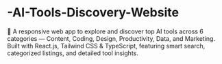 # -AI-Tools-Discovery-Website
🚀 A responsive web app to explore and discover top AI tools across 6 categories — Content, Coding, Design, Productivity, Data, and Marketing. Built with React.js, Tailwind CSS &amp; TypeScript, featuring smart search, categorized listings, and detailed tool insights.
